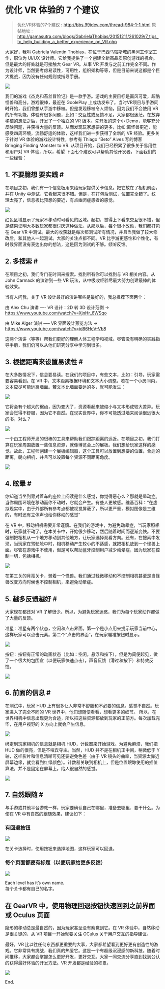 # 优化 VR 体验的 7 个建议

> 优化VR体验的7个建议 : http://bbs.99idev.com/thread-984-1-1.html
> 原帖地址 : http://gamasutra.com/blogs/GabrielaThobias/20151211/261029/7_tips_to_help_building_a_better_experience_on_VR.php

大家好，我叫 Gabriela Valentin Thobias，在位于巴西马瑙斯城的黑河工作室工作，职位为 UI/UX 设计师。它给我提供了一个创建全新高品质原创游戏的机会。但是最大的好处就是可接触大 Gear VR。从事 VR 开发与之前工作完全不同。作为设计师，当然要考虑易读性，可用性，组织架构等等，但是目前来说这都是个巨大挑战，因为没有任何规则或指导手册。

![](http://img.blog.csdn.net/20151224101455997)

我们的游戏《杰克和苔丝冒险记》是一款手游。游戏的主要目标是画风可爱，超酷怪兽和高分。游戏很棒，最近在 GoolePlay 上成功发布了。当时VR项目与手游同时开始，我们曾想从手游中移植。但是发现移植令人烦恼，因为我们不会使用 VR 的所有功能，体验有很多问题，比如：交互性或反馈不足，大家都很迷茫。在放弃移植的想法之后，开发了一个独立的 VR 版本。先开发的这个小 Demo，能够充分反映问题，并获得大量的反馈。从而发现玩家想要的更多，比如:离怪兽更近，能感受四周环境，流畅舒适的体验，这样我们进一步获得了全新的 VR 经验。更多关于针对 VR 体验的游戏设计特性，参考有 Thiago “Beto” Alves 写的博客 Bringing Finding Monster to VR.
从项目开始，我们已经积累了很多关于易用性和用户对 VR 体验，所以，希望 下面七个建议可以帮助其他开发者。下面我们的一些经验：

## 1. 不要臆想 要实践 # #

在项目之初，我们有一个信息板用来给玩家提供关卡信息。把它放在了相机前面，并在 Unity 中测试，它看起来很不错。但是，在打包后测试，位置完全错了。纹理太亮了，信息板比预想的要近，有点幽闭症患者的感觉。

![](http://img.blog.csdn.net/20151224101538235)

红色区域显示了玩家不移动时可看见的区域。起初，觉得上下看来交互很不错，但是结果证明大多数玩家都很讨厌这种做法。从那以后，每个很小改动，我们都打包在 Gear VR 中测试。最大的收获就是每次都测试所有情况，并且当我做了较大修改后，和其他人一起测试。大家的关注点都不同。VR 比手游更感性和个性化，有时候界面没有表达出你的想法，这是因为测试的不够。倾听反馈。

## 2. 多搜索 # #

在项目之初，我们专门花时间来搜索。找到所有你可以找到与 VR 相关内容。从 John Carmack 的演讲到一些 VR 玩法，从中吸收经验尽最大努力创建最棒的体验效果。

当有人问我，关于 VR 设计最好的演讲哪些是最好的，我总推荐下面两个：

由 Alex Chu 演讲 —- VR 设计：2D 转 3D 设计范例 → <https://www.youtube.com/watch?v=XjnHr_6WSqo>

由 Mike Alger 演讲 —– VR 界面设计预览方法 → <https://www.youtube.com/watch?v=id86HeV-Vb8>

这两个演讲（等等）帮我们更好的理解人体工程学和视域。尽管没有明确的实践指导手册，我们仍可以从他们研究分享中学习到很多。

## 3. 根据距离来设置易读性 # #

在大多数情况下，信息要易读。在我们的项目中，有些文本，比如：引导，玩家需要容易看到。在 VR 中，文本距离根据环境和文本大小调整。若在一个小房间内，文本应尽可能远离墙面。若文本比墙面要远的多，就可能发生：

![](http://img.blog.csdn.net/20151224101558111)

它将会有个超大的锯齿，因为变大了，资源看起来被缩小与文本形成较大差异。玩家会觉得不舒服，因为它不自然。在现实世界中，你不可能透过墙来阅读很远很大的书，对么？

![](http://img.blog.csdn.net/20151224101634617)

一个由工程师开发的很棒的工具来帮助我们跟踪距离的远近。在项目之初，我们打算在玩家周围放置一些信息资源，就像博览会上的展板。我们想给玩家这样的感觉。故此，工程师创建一个展板编辑器，这个工具可以放置到想要的位置，合适的距离，朝向相机，并且可以设置每个资源不同距离角度。

![](http://img.blog.csdn.net/20151224101655233)

## 4. 眩晕 # #

你知道当坐到背对着车的座位上阅读是什么感觉，你觉得恶心么？那就是晕动症。当你周围环境在移动而你不动时，它就会产生。有些人更敏感。维基百科：“在虚拟现实中，由于外部所有参考点都被视觉屏蔽了，所以更严重，模拟图像是三维的，有时还有立体声也给你移动的感觉”

在 VR 中，移动相机需要非常谨慎。在我们的游戏中，为避免动晕症，当玩家照相时，玩家就不动了。在本关卡中，开始很少移动，然后随着时间而逐渐变快。不要强制把相机从一个地方移动到其他地方，让玩家选择观看方向。还有，在搜索中发现，当玩家在驾驶舱中时，相机移动产生较小的不适感，就把相机放到一个怪兽上面。尽管在游戏中不使用，但是可以帮助蓝牙控制用户减少动晕症，因为玩家在控制一切，包括相机。

![](http://img.blog.csdn.net/20151224101721080)

在第三关的月亮关卡，骑着一个怪兽。我们通过轻微移动和不控制相机甚至是当怪兽改变方向时侯也不控制相机，来避免动晕症。

## 5. 越多反馈越好 # #

大家现在都还对 VR 了解很少。所以，为避免玩家迷惑，我们为每个玩家动作都做了大量的反馈。

准星：准星有两个状态，空闲和点击界面。第一个是小点用来提示玩家当前中心，这样玩家可以点击元素。第二个“点击的界面”，在玩家瞄准按钮时显示。

![](http://img.blog.csdn.net/20151224101741705)

按钮：按钮有正常的动画状态（比如：空闲，悬浮和按下），但是为简便起见，做了一个很大的包围盒（以便玩家快速点击），声音反馈（滑过和按下）和特效反馈。

![](http://img.blog.csdn.net/20151224101754245)

## 6. 前面的信息 # #

在测试中，玩家 HUD 上有很多让人非常不舒服和不必要的信息。感觉不自然。玩家进入了完全不同的 VR 世界中，他们想随便看看，想看更多的细节。
所以，在世界相机中信息出现更为合适，所以把这些资源都放到玩家的正前方。每次加载完毕，在用户视野的 X 方向上就会产生信息。

![](http://img.blog.csdn.net/20151224101824098)

绑定到玩家相机的信息就是相机 HUD，计数器来开始游戏。为避免麻烦，我们把 HUD 做的很亮，但是不喧宾夺主。当然，HUD 并不是在相机正中间，稍微低于 Y 轴，这样影片和信息清晰可见还要避免色差（由于 VR 镜头的曲率，当资源太靠近屏幕边缘，就会看到红绿颜色）。计数器关联到相机上，但是位置跟踪使用的插值算法，并不是固定在屏幕上，给人很自然的感觉。

![](http://img.blog.csdn.net/20151224101847374)

## 7. 自然跟随 # #

与手游或其他平台游戏一样，玩家要确认自己在哪里，准备去哪里，要干什么。为使在 VR 中有自然的跟随效果，建议如下：

### 有回退按钮

![](http://img.blog.csdn.net/20151224101913182)

在关卡选择时，使用按钮来选择地图，这样玩家可以回退。

### 每个页面都要有标题（以便玩家给更多反馈）  

![](http://img.blog.csdn.net/20151224101940515)

Each level has it’s own name.  
每个关卡都有自己的名字。

## 在 GearVR 中，使用物理回退按钮快速回到之前界面或 Oculus 页面

隐形的移动总是最自然的，因为玩家甚至没有察觉到它。在 VR 体验中，自然移动是很关键的，从 VR 项目一开始就要关注 OCulus 关于用户交互的指导建议。

最好，VR 比以往任何东西都更重要的大事，大家都希望看到更好更有创造性的游戏。它非常具有挑战，我们真的热爱它。这是一个有超级沉浸感的新科技。随着时间推移，大家都会掌握怎么更好开发，更好交互。大家一同交流分享直到找到公认的获得最好体验的开发方法。VR 开发都是经验的积累。

![](http://img.blog.csdn.net/20151224102048766)

End.
